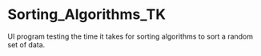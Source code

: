 # Sorting_Algorithms_TK
UI program testing the time it takes for sorting algorithms to sort  a random set of data.
